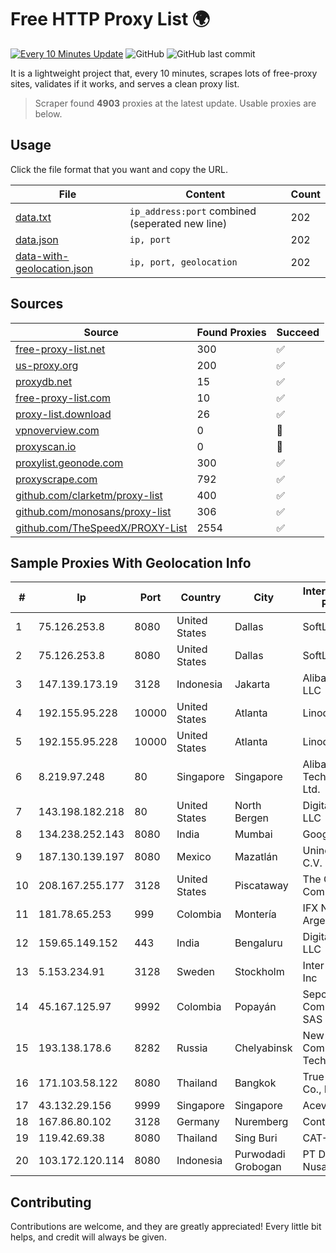 
# Free HTTP Proxy List 🌍

[![Every 10 Minutes Update](https://github.com/mertguvencli/http-proxy-list/actions/workflows/main.yml/badge.svg?branch=main)](https://github.com/mertguvencli/http-proxy-list/actions/workflows/main.yml)
![GitHub](https://img.shields.io/github/license/mertguvencli/http-proxy-list)
![GitHub last commit](https://img.shields.io/github/last-commit/mertguvencli/http-proxy-list)

It is a lightweight project that, every 10 minutes, scrapes lots of free-proxy sites, validates if it works, and serves a clean proxy list.


> Scraper found **4903** proxies at the latest update. Usable proxies are below.

## Usage

Click the file format that you want and copy the URL.


|File|Content|Count|
|----|-------|-----|
|[data.txt](https://raw.githubusercontent.com/mertguvencli/http-proxy-list/main/proxy-list/data.txt)|`ip_address:port` combined (seperated new line)|202|
|[data.json](https://raw.githubusercontent.com/mertguvencli/http-proxy-list/main/proxy-list/data.json)|`ip, port`|202|
|[data-with-geolocation.json](https://raw.githubusercontent.com/mertguvencli/http-proxy-list/main/proxy-list/data-with-geolocation.json)|`ip, port, geolocation`|202|

## Sources

|Source|Found Proxies|Succeed|
|------|-------------|-------|
|[free-proxy-list.net](https://free-proxy-list.net)|300|✅|
|[us-proxy.org](https://www.us-proxy.org)|200|✅|
|[proxydb.net](http://proxydb.net)|15|✅|
|[free-proxy-list.com](https://free-proxy-list.com/?page=&port=&type%5B%5D=http&type%5B%5D=https&up_time=0&search=Search)|10|✅|
|[proxy-list.download](https://www.proxy-list.download/HTTP)|26|✅|
|[vpnoverview.com](https://vpnoverview.com/privacy/anonymous-browsing/free-proxy-servers)|0|🚫|
|[proxyscan.io](https://www.proxyscan.io)|0|🚫|
|[proxylist.geonode.com](https://proxylist.geonode.com/api/proxy-list?limit=300&page=1&sort_by=lastChecked&sort_type=desc&protocols=http,https)|300|✅|
|[proxyscrape.com](https://api.proxyscrape.com/v2/?request=displayproxies&protocol=http&timeout=10000&country=all&ssl=all&anonymity=all)|792|✅|
|[github.com/clarketm/proxy-list](https://raw.githubusercontent.com/clarketm/proxy-list/master/proxy-list-raw.txt)|400|✅|
|[github.com/monosans/proxy-list](https://raw.githubusercontent.com/monosans/proxy-list/main/proxies/http.txt)|306|✅|
|[github.com/TheSpeedX/PROXY-List](https://raw.githubusercontent.com/TheSpeedX/PROXY-List/master/http.txt)|2554|✅|


## Sample Proxies With Geolocation Info

|#|Ip|Port|Country|City|Internet Service Provider|
|-|--|----|-------|----|-------------------------|
|1|75.126.253.8|8080|United States|Dallas|SoftLayer|
|2|75.126.253.8|8080|United States|Dallas|SoftLayer|
|3|147.139.173.19|3128|Indonesia|Jakarta|Alibaba.com LLC|
|4|192.155.95.228|10000|United States|Atlanta|Linode, LLC|
|5|192.155.95.228|10000|United States|Atlanta|Linode, LLC|
|6|8.219.97.248|80|Singapore|Singapore|Alibaba (US) Technology Co., Ltd.|
|7|143.198.182.218|80|United States|North Bergen|DigitalOcean, LLC|
|8|134.238.252.143|8080|India|Mumbai|Google LLC|
|9|187.130.139.197|8080|Mexico|Mazatlán|Uninet S.A. de C.V.|
|10|208.167.255.177|3128|United States|Piscataway|The Constant Company|
|11|181.78.65.253|999|Colombia|Montería|IFX Networks Argentina S.R.L|
|12|159.65.149.152|443|India|Bengaluru|DigitalOcean, LLC|
|13|5.153.234.91|3128|Sweden|Stockholm|Inter Connects Inc|
|14|45.167.125.97|9992|Colombia|Popayán|Sepcom Comunicaciones SAS|
|15|193.138.178.6|8282|Russia|Chelyabinsk|New Communication Technologies|
|16|171.103.58.122|8080|Thailand|Bangkok|True Internet Co., Ltd.|
|17|43.132.29.156|9999|Singapore|Singapore|Aceville Pte.ltd|
|18|167.86.80.102|3128|Germany|Nuremberg|Contabo GmbH|
|19|119.42.69.38|8080|Thailand|Sing Buri|CAT-BB|
|20|103.172.120.114|8080|Indonesia|Purwodadi Grobogan|PT Digital Akses Nusantara|



## Contributing

Contributions are welcome, and they are greatly appreciated! Every
little bit helps, and credit will always be given.

